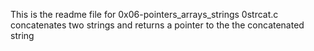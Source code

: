 This is the readme file for 0x06-pointers_arrays_strings
0strcat.c concatenates two strings and returns a pointer to the the concatenated string
